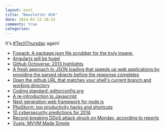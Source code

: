 ```yaml
---
layout: post
title: "Newsletter #26"
date: 2014-02-13 18:14
comments: true
categories: 
---
```


It's [#TechThursday](/blog/categories/techthursday/) again!

<!-- more -->

* [Fixpack: A package.json file scrubber for the truly insane.](https://github.com/HenrikJoreteg/fixpack)
* [Angularjs will be huge!](http://ionicframework.com/blog/angularjs-will-be-huge/)
* [Github Octoverse: 2013 highlights](http://octoverse.github.com/)
* [A fresh approach to JSON loading that speeds up web applications by providing the parsed objects before the response completes](https://github.com/jimhigson/oboe.js)
* [Open the github URL that matches your shell's current branch and working directory](https://github.com/zeke/ghwd)
* [Coding standard: editorconfig.org](http://editorconfig.org/)
* [A re-introduction to Javascript](https://developer.mozilla.org/en-US/docs/Web/JavaScript/A_re-introduction_to_JavaScript)
* [Next generation web framework for node.js](http://koajs.com/)
* [PhpStorm: top productivity hacks and shortcuts](http://www.sitepoint.com/phpstorm-top-productivity-hacks-shortcuts/)
* [10 cybersecurity predictions for 2014](http://blog.malcovery.com/blog/10-cybersecurity-predictions-for-2014)
* [Record-breaking DDoS attack struck on Monday, according to reports](http://gigaom.com/2014/02/11/record-breaking-ddos-attack-struck-on-monday-according-to-reports/)
* [Vuejs: MVVM Made Simple](http://vuejs.org/)